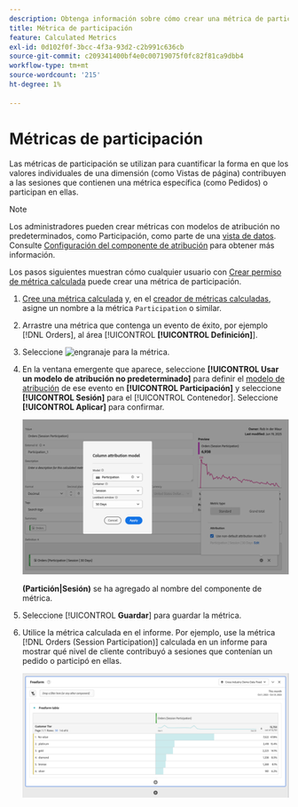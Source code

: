 ```yaml
---
description: Obtenga información sobre cómo crear una métrica de participación.
title: Métrica de participación
feature: Calculated Metrics
exl-id: 0d102f0f-3bcc-4f3a-93d2-c2b991c636cb
source-git-commit: c209341400bf4e0c00719075f0fc82f81ca9dbb4
workflow-type: tm+mt
source-wordcount: '215'
ht-degree: 1%

---
```


# Métricas de participación

Las métricas de participación se utilizan para cuantificar la forma en que los valores individuales de una dimensión (como Vistas de página) contribuyen a las sesiones que contienen una métrica específica (como Pedidos) o participan en ellas.

>[!NOTE]
>
>Los administradores pueden crear métricas con modelos de atribución no predeterminados, como Participación, como parte de una [vista de datos](https://experienceleague.adobe.com/es/docs/analytics-platform/using/cja-dataviews/data-views). Consulte [Configuración del componente de atribución](../../../data-views/component-settings/attribution.md) para obtener más información.

Los pasos siguientes muestran cómo cualquier usuario con [Crear permiso de métrica calculada](/help/technotes//access-control.md#user-level-access) puede crear una métrica de participación.

1. [Cree una métrica calculada](cm-workflow.md) y, en el [creador de métricas calculadas](cm-build-metrics.md), asigne un nombre a la métrica `Participation` o similar.
1. Arrastre una métrica que contenga un evento de éxito, por ejemplo [!DNL Orders], al área [!UICONTROL **[!UICONTROL Definición]**].
1. Seleccione ![engranaje](https://spectrum.adobe.com/static/icons/workflow_18/Smock_Settings_18_N.svg) para la métrica.
1. En la ventana emergente que aparece, seleccione **[!UICONTROL Usar un modelo de atribución no predeterminado]** para definir el [modelo de atribución](/help/components/calc-metrics/cm-workflow/m-metric-type-alloc.md) de ese evento en **[!UICONTROL Participación]** y seleccione **[!UICONTROL Sesión]** para el [!UICONTROL Contenedor]. Seleccione **[!UICONTROL Aplicar]** para confirmar.


   ![Ventana emergente del modelo de atribución de columna que muestra la participación seleccionada como modelo y la sesión seleccionada para la ventana retrospectiva.](assets/participation-setup.png)

   **(Partición|Sesión)** se ha agregado al nombre del componente de métrica.



1. Seleccione [!UICONTROL **Guardar**] para guardar la métrica.
1. Utilice la métrica calculada en el informe. Por ejemplo, use la métrica [!DNL Orders (Session Participation)] calculada en un informe para mostrar qué nivel de cliente contribuyó a sesiones que contenían un pedido o participó en ellas.

   ![Tabla de forma libre que muestra el nivel de cliente y los pedidos.](assets/participation-pages-customer-tier.png)
